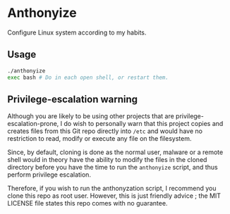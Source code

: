 # Anthonyize

Configure Linux system according to my habits.

## Usage

```bash
./anthonyize
exec bash # Do in each open shell, or restart them.
```

## Privilege-escalation warning

Although you are likely to be using other projects that are privilege-escalation-prone, I do wish to personally warn that this project copies and creates files from this Git repo directly into `/etc` and would have no restriction to read, modify or execute any file on the filesystem. 

Since, by default, cloning is done as the normal user, malware or a remote shell would in theory have the ability to modify the files in the cloned directory before you have the time to run the `anthonyize` script, and thus perform privilege escalation.

Therefore, if you wish to run the anthonyzation script, I recommend you clone this repo as root user. However, this is just friendly advice ; the MIT LICENSE file states this repo comes with no guarantee.
